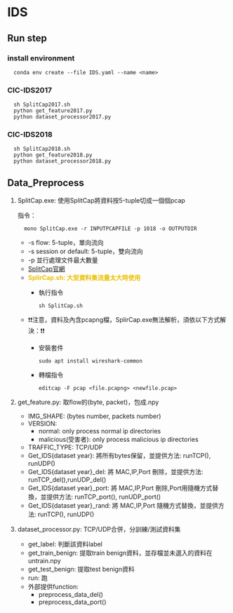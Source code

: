 # IDS

## Run step
### install environment

      conda env create --file IDS.yaml --name <name>

### CIC-IDS2017

      sh SplitCap2017.sh
      python get_feature2017.py
      python dataset_processor2017.py

### CIC-IDS2018

      sh SplitCap2018.sh
      python get_feature2018.py
      python dataset_processor2018.py

## Data_Preprocess
1. SplitCap.exe: 使用SplitCap將資料按5-tuple切成一個個pcap

   指令：

         mono SplitCap.exe -r INPUTPCAPFILE -p 1018 -o OUTPUTDIR
   - -s flow: 5-tuple，單向流向
   - -s session or default: 5-tuple，雙向流向
   - -p 並行處理文件最大數量
   - [SplitCap官網](https://www.netresec.com/?page=SplitCap)
   - **<font color=EAC100>SplirCap.sh: 大型資料集流量太大時使用</font>**
      - 執行指令

            sh SplitCap.sh

   - ❗❗注意，資料及內含pcapng檔，SplirCap.exe無法解析，須依以下方式解決：❗❗
      - 安裝套件

            sudo apt install wireshark-common

      - 轉檔指令

            editcap -F pcap <file.pcapng> <newfile.pcap>

2. get_feature.py: 取flow的(byte, packet)，包成.npy
   - IMG_SHAPE: (bytes number, packets number)
   - VERSION:
      - normal: only process normal ip directories
      - malicious(受害者): only process malicious ip directories
   - TRAFFIC_TYPE: TCP/UDP
   - Get_IDS{dataset year}: 將所有bytes保留，並提供方法: runTCP(), runUDP()
   - Get_IDS{dataset year}_del: 將 MAC,IP,Port 刪除，並提供方法: runTCP_del(),runUDP_del()
   - Get_IDS{dataset year}_port: 將 MAC,IP,Port 刪除,Port用隨機方式替換，並提供方法: runTCP_port(), runUDP_port()
   - Get_IDS{dataset year}_rand: 將 MAC,IP,Port 隨機方式替換，並提供方法: runTCP(), runUDP()

3. dataset_processor.py: TCP/UDP合併，分訓練/測試資料集
   - get_label: 判斷該資料label
   - get_train_benign: 提取train benign資料，並存檔並未選入的資料在untrain.npy
   - get_test_benign: 提取test benign資料
   - run: 跑
   - 外部提供function:
      - preprocess_data_del()
      - preprocess_data_port()
